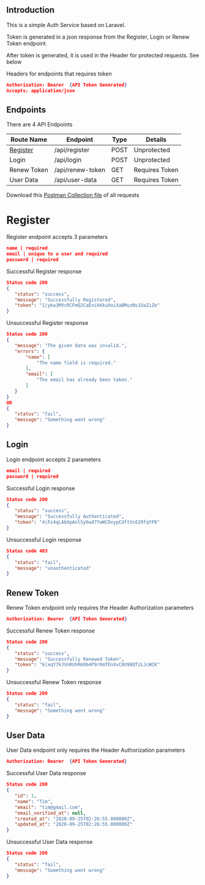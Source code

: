 ## Introduction

This is a simple Auth Service based on Laravel.
 
 Token is generated in a json response from the Register, Login or Renew Token endpoint.

After token is generated, it is used in the Header for protected requests. See below

Headers for endpoints that requires token
 ```json
Authorization: Bearer  {API Token Generated}
Accepts: application/json
 ```

## Endpoints

There are 4 API Endpoints

| Route Name  | Endpoint | Type | Details  |
| ------------- | ------------- | ------------- |------------- |
| [Register](#register)  | /api/register  | POST | Unprotected |
| Login  | /api/login   | POST | Unprotected |
| Renew Token  | /api/renew-token  | GET | Requires Token |
| User Data  | /api/user-data  | GET | Requires Token |


Download this [Postman Collection file](https://github.com/timoye/patritia) of all requests
  
# Register

Register endpoint accepts 3 parameters
 ```json
name | required
email | unique to a user and required
password | required
 ```
Successful Register response 
 ```json
Status code 200
{
    "status": "success",
    "message": "Successfully Registered",
    "token": "1|yba3MVcRCFmQ2CaEnikKkuXoiXaBMuzNv1UaZiZe"
}
 ```
 
Unsuccessful Register response 
 ```json
Status code 200
{
    "message": "The given data was invalid.",
    "errors": {
        "name": [
            "The name field is required."
        ],
        "email": [
            "The email has already been taken."
        ]
    }
}
OR 
{
    "status": "fail",
    "message": "Something went wrong"
}
 ```  
## Login

Login endpoint accepts 2 parameters
 ```json
email | required
password | required
 ```
Successful Login response 
 ```json
Status code 200
{
    "status": "success",
    "message": "Successfully Authenticated",
    "token": "4|Fz4qLAbXpAnlSy6wd7YwWCDvypCUftVc629fqYP8"
}
 ```
 
Unsuccessful Login response 
 ```json
Status code 403
{
    "status": "fail",
    "message": "unauthenticated"
}
 ```
 
## Renew Token

Renew Token endpoint only requires the Header Authorization parameters
 ```json
Authorization: Bearer  {API Token Generated}
 ```
Successful Renew Token response 
 ```json
Status code 200
{
    "status": "success",
    "message": "Successfully Renewed Token",
    "token": "6|xqY7kJVnRUhRm9b4P9rKmTEnXvC8U98QTzLJcWCK"
}
 ```
 
Unsuccessful Renew Token response 
 ```json
Status code 200
{
    "status": "fail",
    "message": "Something went wrong"
}
 ```
 
## User Data

User Data endpoint only requires the Header Authorization parameters
 ```json
Authorization: Bearer  {API Token Generated}
 ```
Successful User Data response 
 ```json
Status code 200
{
    "id": 1,
    "name": "Tim",
    "email": "tim@gmail.com",
    "email_verified_at": null,
    "created_at": "2020-09-25T02:26:55.000000Z",
    "updated_at": "2020-09-25T02:26:55.000000Z"
}
 ```
 
Unsuccessful User Data response 
 ```json
Status code 200
{
    "status": "fail",
    "message": "Something went wrong"
}
 ```